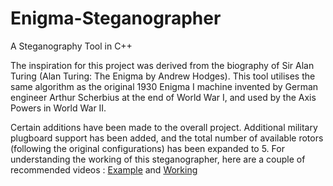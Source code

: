 # Enigma-Steganographer
A Steganography Tool in C++

The inspiration for this project was derived from the biography of Sir Alan Turing (Alan Turing: The Enigma by Andrew Hodges). This tool utilises the same algorithm as the original 1930 Enigma I machine invented by German engineer Arthur Scherbius at the end of World War I, and used by the Axis Powers in World War II.

Certain additions have been made to the overall project. Additional military plugboard support has been added, and the total number of available rotors (following the original configurations) has been expanded to 5. For understanding the working of this steganographer, here are a couple of recommended videos : [Example](https://www.youtube.com/watch?v=G2_Q9FoD-oQ) and [Working](https://www.youtube.com/watch?v=K6Cvj9xTepg)
